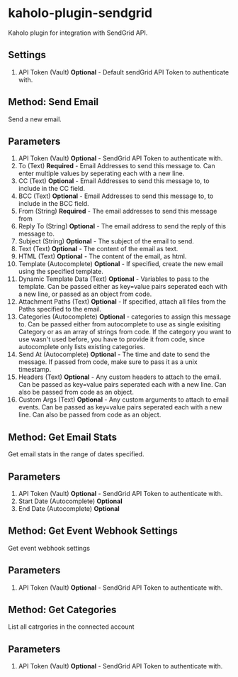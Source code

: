 # kaholo-plugin-sendgrid
Kaholo plugin for integration with SendGrid API.

##  Settings
1. API Token (Vault) **Optional** - Default sendGrid API Token to authenticate with.

## Method: Send Email
Send a new email.

## Parameters
1. API Token (Vault) **Optional** - SendGrid API Token to authenticate with.
2. To (Text) **Required** - Email Addresses to send this message to. Can enter multiple values by seperating each with a new line.
3. CC (Text) **Optional** - Email Addresses to send this message to, to include in the CC field.
4. BCC (Text) **Optional** - Email Addresses to send this message to, to include in the BCC field.
5. From (String) **Required** - The email addresses to send this message from
6. Reply To (String) **Optional** - The email address to send the reply of this message to.
7. Subject (String) **Optional** - The subject of the email to send.
8. Text (Text) **Optional** - The content of the email as text.
9. HTML (Text) **Optional** - The content of the email, as html.
10. Template (Autocomplete) **Optional** - If specified, create the new email using the specified template.
11. Dynamic Template Data (Text) **Optional** - Variables to pass to the template. Can be passed either as key=value pairs seperated each with a new line, or passed as an object from code.
12. Attachment Paths (Text) **Optional** - If specified, attach all files from the Paths specified to the email.
13. Categories (Autocomplete) **Optional** - categories to assign this message to. Can be passed either from autocomplete to use as single exisiting Category or as an array of strings from code. If the category you want to use wasn't used before, you have to provide it from code, since autocomplete only lists existing categories.
14. Send At (Autocomplete) **Optional** - The time and date to send the message. If passed from code, make sure to pass it as a unix timestamp.
15. Headers (Text) **Optional** - Any custom headers to attach to the email. Can be passed as key=value pairs seperated each with a new line. Can also be passed from code as an object.
16. Custom Args (Text) **Optional** - Any custom arguments to attach to email events. Can be passed as key=value pairs seperated each with a new line. Can also be passed from code as an object.

## Method: Get Email Stats
Get email stats in the range of dates specified.

## Parameters
1. API Token (Vault) **Optional** - SendGrid API Token to authenticate with.
2. Start Date (Autocomplete) **Optional**
3. End Date (Autocomplete) **Optional**

## Method: Get Event Webhook Settings
Get event webhook settings

## Parameters
1. API Token (Vault) **Optional** - SendGrid API Token to authenticate with.

## Method: Get Categories
List all catrgories in the connected account

## Parameters
1. API Token (Vault) **Optional** - SendGrid API Token to authenticate with.